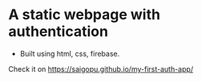 # A static webpage with authentication
- Built using html, css, firebase.

Check it on https://saigopu.github.io/my-first-auth-app/

